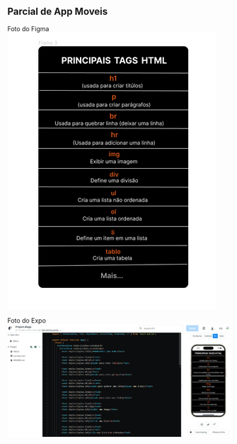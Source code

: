 ## Parcial de App Moveis

Foto do Figma
![ft](./assets/tabaio..PNG)

Foto do Expo
![ft](./assets/parcial..PNG)
